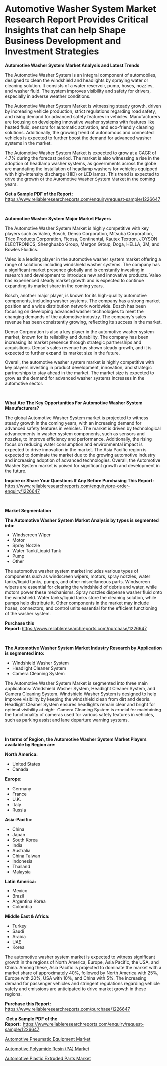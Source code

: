 <p><h1>Automotive Washer System Market Research Report Provides Critical Insights that can help Shape Business Development and Investment Strategies</h1></p><p><strong>Automotive Washer System Market Analysis and Latest Trends</strong></p>
<p><p>The Automotive Washer System is an integral component of automobiles, designed to clean the windshield and headlights by spraying water or cleaning solution. It consists of a water reservoir, pump, hoses, nozzles, and washer fluid. The system improves visibility and safety for drivers, especially in adverse weather conditions.</p><p>The Automotive Washer System Market is witnessing steady growth, driven by increasing vehicle production, strict regulations regarding road safety, and rising demand for advanced safety features in vehicles. Manufacturers are focusing on developing innovative washer systems with features like heated fluid, sensors for automatic activation, and eco-friendly cleaning solutions. Additionally, the growing trend of autonomous and connected vehicles is expected to further boost the demand for advanced washer systems in the market.</p><p>The Automotive Washer System Market is expected to grow at a CAGR of 4.7% during the forecast period. The market is also witnessing a rise in the adoption of headlamp washer systems, as governments across the globe are mandating the installation of headlamp washers for vehicles equipped with high-intensity discharge (HID) or LED lamps. This trend is expected to drive the growth of the Automotive Washer System Market in the coming years.</p></p>
<p><strong>Get a Sample PDF of the Report:&nbsp;</strong> <a href="https://www.reliableresearchreports.com/enquiry/request-sample/1226647">https://www.reliableresearchreports.com/enquiry/request-sample/1226647</a></p>
<p>&nbsp;</p>
<p><strong>Automotive Washer System Major Market Players</strong></p>
<p><p>The Automotive Washer System Market is highly competitive with key players such as Valeo, Bosch, Denso Corporation, Mitsuba Corporation, Trico Products Corporation, Ficosa, Continental, Kautex Textron, JOYSON ELECTRONICS, Shenghuabo Group, Mergon Group, Doga, HELLA, 3M, and Bowles Fluidics.</p><p>Valeo is a leading player in the automotive washer system market offering a range of solutions including windshield washer systems. The company has a significant market presence globally and is constantly investing in research and development to introduce new and innovative products. Valeo has experienced steady market growth and is expected to continue expanding its market share in the coming years.</p><p>Bosch, another major player, is known for its high-quality automotive components, including washer systems. The company has a strong market position and a wide distribution network worldwide. Bosch has been focusing on developing advanced washer technologies to meet the changing demands of the automotive industry. The company's sales revenue has been consistently growing, reflecting its success in the market.</p><p>Denso Corporation is also a key player in the automotive washer system market, known for its reliability and durability. The company has been increasing its market presence through strategic partnerships and acquisitions. Denso's sales revenue has shown steady growth, and it is expected to further expand its market size in the future.</p><p>Overall, the automotive washer system market is highly competitive with key players investing in product development, innovation, and strategic partnerships to stay ahead in the market. The market size is expected to grow as the demand for advanced washer systems increases in the automotive sector.</p></p>
<p>&nbsp;</p>
<p><strong>What Are The Key Opportunities For Automotive Washer System Manufacturers?</strong></p>
<p><p>The global Automotive Washer System market is projected to witness steady growth in the coming years, with an increasing demand for advanced safety features in vehicles. The market is driven by technological advancements in washer system components, such as sensors and nozzles, to improve efficiency and performance. Additionally, the rising focus on reducing water consumption and environmental impact is expected to drive innovation in the market. The Asia Pacific region is expected to dominate the market due to the growing automotive industry and increasing adoption of advanced technologies. Overall, the Automotive Washer System market is poised for significant growth and development in the future.</p></p>
<p><strong>Inquire or Share Your Questions If Any Before Purchasing This Report:</strong> <a href="https://www.reliableresearchreports.com/enquiry/pre-order-enquiry/1226647">https://www.reliableresearchreports.com/enquiry/pre-order-enquiry/1226647</a></p>
<p>&nbsp;</p>
<p><strong>Market Segmentation</strong></p>
<p><strong>The Automotive Washer System Market Analysis by types is segmented into:</strong></p>
<p><ul><li>Windscreen Wiper</li><li>Motor</li><li>Spray Nozzle</li><li>Water Tank/Liquid Tank</li><li>Pump</li><li>Other</li></ul></p>
<p><p>The automotive washer system market includes various types of components such as windscreen wipers, motors, spray nozzles, water tanks/liquid tanks, pumps, and other miscellaneous parts. Windscreen wipers are essential for clearing the windshield of debris and water, while motors power these mechanisms. Spray nozzles dispense washer fluid onto the windshield. Water tanks/liquid tanks store the cleaning solution, while pumps help distribute it. Other components in the market may include hoses, connectors, and control units essential for the efficient functioning of the washer system.</p></p>
<p><strong>Purchase this Report:&nbsp;</strong><a href="https://www.reliableresearchreports.com/purchase/1226647">https://www.reliableresearchreports.com/purchase/1226647</a></p>
<p>&nbsp;</p>
<p><strong>The Automotive Washer System Market Industry Research by Application is segmented into:</strong></p>
<p><ul><li>Windshield Washer System</li><li>Headlight Cleaner System</li><li>Camera Cleaning System</li></ul></p>
<p><p>The Automotive Washer System Market is segmented into three main applications: Windshield Washer System, Headlight Cleaner System, and Camera Cleaning System. Windshield Washer System is designed to help improve visibility by keeping the windshield clean from dirt and debris. Headlight Cleaner System ensures headlights remain clear and bright for optimal visibility at night. Camera Cleaning System is crucial for maintaining the functionality of cameras used for various safety features in vehicles, such as parking assist and lane departure warning systems.</p></p>
<p>&nbsp;</p>
<p><strong>In terms of Region, the Automotive Washer System Market Players available by Region are:</strong></p>
<p>
    <p> <strong> North America: </strong>
        <ul>
            <li>United States</li>
            <li>Canada</li>
        </ul>
        </p> 
    <p> <strong> Europe: </strong>
        <ul>
            <li>Germany</li>
            <li>France</li>
            <li>U.K.</li>
            <li>Italy</li>
            <li>Russia</li>
        </ul>
        </p> 
    <p> <strong> Asia-Pacific: </strong>
        <ul>
            <li>China</li>
            <li>Japan</li>
            <li>South Korea</li>
            <li>India</li>
            <li>Australia</li>
            <li>China Taiwan</li>
            <li>Indonesia</li>
            <li>Thailand</li>
            <li>Malaysia</li>
        </ul>
        </p> 
    <p> <strong> Latin America: </strong>
        <ul>
            <li>Mexico</li>
            <li>Brazil</li>
            <li>Argentina Korea</li>
            <li>Colombia</li>
        </ul>
        </p> 
    <p> <strong> Middle East & Africa: </strong>
        <ul>
            <li>Turkey</li>
            <li>Saudi</li>
            <li>Arabia</li>
            <li>UAE</li>
            <li>Korea</li>
        </ul>
    </p>
    </p>
<p><p>The automotive washer system market is expected to witness significant growth in the regions of North America, Europe, Asia Pacific, the USA, and China. Among these, Asia Pacific is projected to dominate the market with a market share of approximately 40%, followed by North America with 25%, Europe with 20%, USA with 10%, and China with 5%. The increasing demand for passenger vehicles and stringent regulations regarding vehicle safety and emissions are anticipated to drive market growth in these regions.</p></p>
<p><strong>Purchase this Report: </strong><a href="https://www.reliableresearchreports.com/purchase/1226647">https://www.reliableresearchreports.com/purchase/1226647</a></p>
<p>&nbsp;<strong>Get a Sample PDF of the Report:&nbsp;&nbsp;</strong><a href="https://www.reliableresearchreports.com/enquiry/request-sample/1226647">https://www.reliableresearchreports.com/enquiry/request-sample/1226647</a></p>
<p><strong></strong></p>
<p><p><a href="https://view.publitas.com/reportprime-1/automotive-pneumatic-equipment-market-size-share-trends-analysis-report-by-material-by-type-by-end-user-by-region-and-segment-forecasts-2023-2030/">Automotive Pneumatic Equipment Market</a></p><p><a href="https://view.publitas.com/reportprime-1/automotive-polyamide-resin-pa-market-size-focuses-on-market-dynamics-in-depth-analysis-and-future-projections-of-its-market-forecasted-for-period-from-2023-to-2030/">Automotive Polyamide Resin (PA) Market</a></p><p><a href="https://view.publitas.com/reportprime-1/automotive-plastic-extruded-parts-market-provides-a-comprehensive-analysis-including-a-macro-overview-of-the-market-as-well-as-micro-details-such-as-market-size-and-competitive-landscape/">Automotive Plastic Extruded Parts Market</a></p></p>